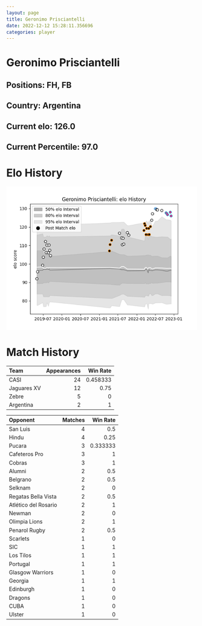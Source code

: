 ```yaml
---  
layout: page  
title: Geronimo Prisciantelli  
date: 2022-12-12 15:28:11.356696  
categories: player  
---
```

# Geronimo Prisciantelli

## Positions: FH, FB

## Country: Argentina

## Current elo: 126.0

## Current Percentile: 97.0

# Elo History


![elo history](history_GeronimoPrisciantelli.png)
# Match History


| Team        |   Appearances |   Win Rate |
|:------------|--------------:|-----------:|
| CASI        |            24 |   0.458333 |
| Jaguares XV |            12 |   0.75     |
| Zebre       |             5 |   0        |
| Argentina   |             2 |   1        |

| Opponent             |   Matches |   Win Rate |
|:---------------------|----------:|-----------:|
| San Luis             |         4 |   0.5      |
| Hindu                |         4 |   0.25     |
| Pucara               |         3 |   0.333333 |
| Cafeteros Pro        |         3 |   1        |
| Cobras               |         3 |   1        |
| Alumni               |         2 |   0.5      |
| Belgrano             |         2 |   0.5      |
| Selknam              |         2 |   0        |
| Regatas Bella Vista  |         2 |   0.5      |
| Atlético del Rosario |         2 |   1        |
| Newman               |         2 |   0        |
| Olimpia Lions        |         2 |   1        |
| Penarol Rugby        |         2 |   0.5      |
| Scarlets             |         1 |   0        |
| SIC                  |         1 |   1        |
| Los Tilos            |         1 |   1        |
| Portugal             |         1 |   1        |
| Glasgow Warriors     |         1 |   0        |
| Georgia              |         1 |   1        |
| Edinburgh            |         1 |   0        |
| Dragons              |         1 |   0        |
| CUBA                 |         1 |   0        |
| Ulster               |         1 |   0        |